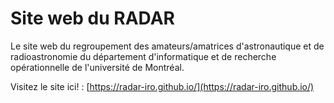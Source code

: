 # Site web du RADAR

Le site web du regroupement des amateurs/amatrices d'astronautique et de radioastronomie du département d'informatique et de recherche opérationnelle de l'université de Montréal.

Visitez le site ici! :
[https://radar-iro.github.io/](https://radar-iro.github.io/)
